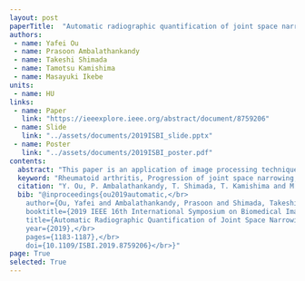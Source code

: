 ```yaml
---
layout: post
paperTitle:  "Automatic radiographic quantification of joint space narrowing progression in rheumatoid arthritis using POC"
authors:
 - name: Yafei Ou
 - name: Prasoon Ambalathankandy
 - name: Takeshi Shimada
 - name: Tamotsu Kamishima
 - name: Masayuki Ikebe
units:
 - name: HU
links:
 - name: Paper
   link: "https://ieeexplore.ieee.org/abstract/document/8759206"
 - name: Slide
   link: "../assets/documents/2019ISBI_slide.pptx"
 - name: Poster
   link: "../assets/documents/2019ISBI_poster.pdf"
contents:
  abstract: "This paper is an application of image processing techniques for computer-aided diagnosis of Rheumatoid Arthritis (RA). Accurately measuring the progression of joint space narrowing (JSN) is crucial during medical treatment and in imaging biomarkers in clinical trials. In this paper, we analyze sequential radiographic images of patients who have rheumatoid arthritis in hands using image processing techniques. Phase only correlation (POC) is used to detect the progression of JSN between images. A new image processing algorithm is proposed to segment joint images so as to eliminate the mutual interference when measuring the movement of the upper and lower bones by POC. We found that the texture feature on bones will greatly affect the accuracy of POC. Median filter is used to eliminate the effect of texture, and excellent results are obtained in practice. Additionally, the progress of JSN is measured accurately in our method. This can be beneficial for doctors in the identification of disease stages."
  keyword: "Rheumatoid arthritis, Progression of joint space narrowing, Phase only correlation, Computer-aided diagnosis, Automatic quantification, Image segmentation"
  citation: "Y. Ou, P. Ambalathankandy, T. Shimada, T. Kamishima and M. Ikebe, Automatic Radiographic Quantification of Joint Space Narrowing Progression in Rheumatoid Arthritis Using POC, 2019 <i>IEEE 16th International Symposium on Biomedical Imaging (ISBI 2019)</i>, Venice, Italy, 2019, pp. 1183-1187, doi: 10.1109/ISBI.2019.8759206."
  bib: "@inproceedings{ou2019automatic,</br>
    author={Ou, Yafei and Ambalathankandy, Prasoon and Shimada, Takeshi and Kamishima, Tamotsu and Ikebe, Masayuki},</br>
    booktitle={2019 IEEE 16th International Symposium on Biomedical Imaging (ISBI 2019)},</br>
    title={Automatic Radiographic Quantification of Joint Space Narrowing Progression in Rheumatoid Arthritis Using POC},</br>
    year={2019},</br>
    pages={1183-1187},</br>
    doi={10.1109/ISBI.2019.8759206}</br>}"
page: True
selected: True
---
```



